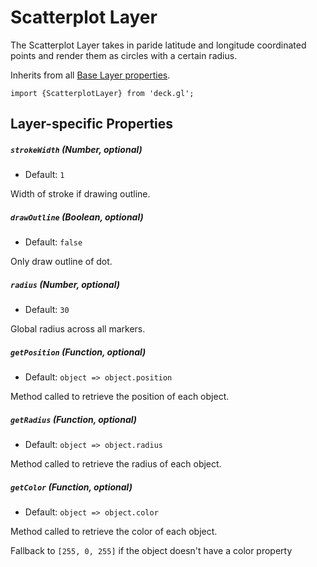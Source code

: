 # Scatterplot Layer

The Scatterplot Layer takes in paride latitude and longitude coordinated points and render them as circles with a certain radius.

Inherits from all [Base Layer properties](/docs/layers/base-layer.md).

    import {ScatterplotLayer} from 'deck.gl';

## Layer-specific Properties

##### `strokeWidth` (Number, optional)

- Default: `1`

Width of stroke if drawing outline.

##### `drawOutline` (Boolean, optional)

- Default: `false`

Only draw outline of dot.

##### `radius` (Number, optional)

- Default: `30`

Global radius across all markers.

##### `getPosition` (Function, optional)

- Default: `object => object.position`

Method called to retrieve the position of each object.

##### `getRadius` (Function, optional)

- Default: `object => object.radius`

Method called to retrieve the radius of each object.

##### `getColor` (Function, optional)

- Default: `object => object.color`

Method called to retrieve the color of each object.

Fallback to `[255, 0, 255]` if the object doesn't have a color property
